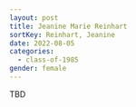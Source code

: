 ```yaml
---
layout: post
title: Jeanine Marie Reinhart
sortKey: Reinhart, Jeanine
date: 2022-08-05
categories:
  - class-of-1985
gender: female
---
```

TBD